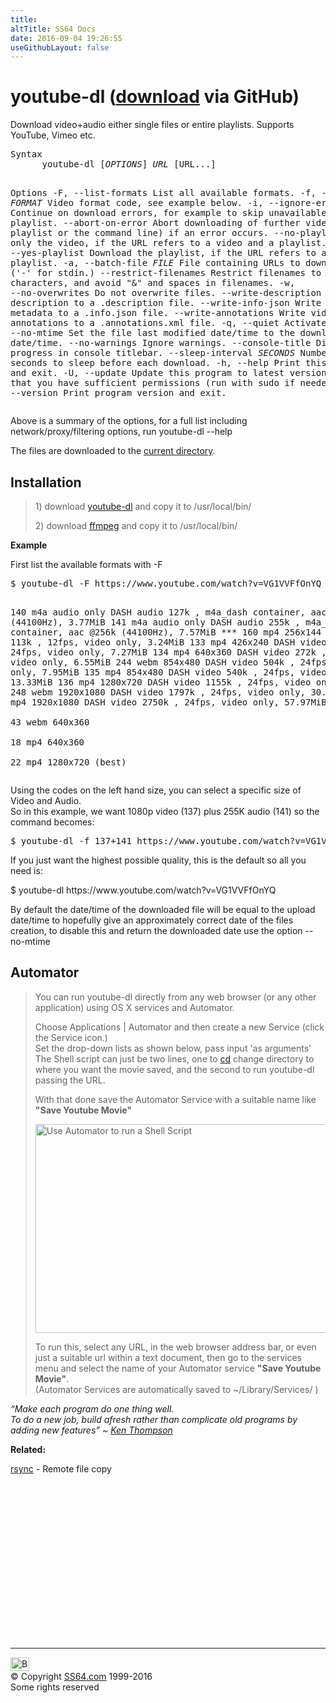 ```yaml
---
title:
altTitle: SS64 Docs
date: 2016-09-04 19:26:55
useGithubLayout: false
---
```

<!-- #BeginLibraryItem "/Library/head_osx.lbi" --><!-- #EndLibraryItem --><h1>youtube-dl (<a href="https://github.com/rg3/youtube-dl">download</a> via GitHub)</h1> 
<p>Download  video+audio either single files or entire playlists. Supports YouTube, Vimeo etc.</p>
<pre>Syntax
      youtube-dl [<i>OPTIONS</i>] <i>URL</i> [URL...]

Options
   -F, --list-formats         List all available formats.
   -f, --format <i>FORMAT</i>        Video format code, see example below.
   -i, --ignore-errors        Continue on download errors, for example to skip unavailable
                              videos in a playlist.
   --abort-on-error           Abort downloading of further videos (in the playlist or the
                              command line) if an error occurs.
   --no-playlist              Download only the video, if the URL refers to a video and a playlist.
   --yes-playlist             Download the playlist, if the URL refers to a video and a playlist.
   -a, --batch-file <i>FILE</i>      File containing URLs to download ('-' for stdin.)
   --restrict-filenames       Restrict filenames to only ASCII characters, and avoid "&amp;" and
                              spaces in filenames.
   -w, --no-overwrites        Do not overwrite files.
   --write-description        Write video description to a .description file.
   --write-info-json          Write video metadata to a .info.json file.
   --write-annotations        Write video annotations to a .annotations.xml file.
   -q, --quiet                Activate quiet mode.
   --no-mtime                 Set the file last modified date/time to the download date/time.
   --no-warnings              Ignore warnings.
   --console-title            Display progress in console titlebar.
   --sleep-interval <i>SECONDS</i>   Number of seconds to sleep before each download.
   -h, --help                 Print this help text and exit.
   -U, --update               Update this program to latest version. Make sure that you have
                              sufficient permissions (run with sudo if needed.)
   --version                  Print program version and exit.</pre>
<p>Above is  a summary of the options, for a full list including network/proxy/filtering options, run <span class="code">youtube-dl --help</span></p>
<p>The files are downloaded to the <a href="cd.html">current directory</a>.</p>
<h2>Installation</h2>
<blockquote>
<p>1) download <span class="code"><a href="https://github.com/rg3/youtube-dl">youtube-dl</a></span> and copy it to <span class="code">/usr/local/bin/</span></p>
<p>2) download <a href="https://www.ffmpeg.org/download.html"><span class="code">ffmpeg</span></a> and copy it to <span class="code">/usr/local/bin/</span></p>
</blockquote>
<p><b>Example</b></p>
<p>First list the available formats with -F<br>
</p>
<pre>$ youtube-dl -F https://www.youtube.com/watch?v=VG1VVFfOnYQ

140          m4a        audio only DASH audio  127k , m4a_dash container, aac  @128k (44100Hz), 3.77MiB
141          m4a        audio only DASH audio  255k , m4a_dash container, aac  @256k (44100Hz), 7.57MiB ***
160          mp4        256x144    DASH video  113k , 12fps, video only, 3.24MiB
133          mp4        426x240    DASH video  269k , 24fps, video only, 7.27MiB
134          mp4        640x360    DASH video  272k , 24fps, video only, 6.55MiB
244          webm       854x480    DASH video  504k , 24fps, video only, 7.95MiB
135          mp4        854x480    DASH video  540k , 24fps, video only, 13.33MiB
136          mp4        1280x720   DASH video 1155k , 24fps, video only, 26.62MiB
248          webm       1920x1080  DASH video 1797k , 24fps, video only, 30.81MiB
137          mp4        1920x1080  DASH video 2750k , 24fps, video only, 57.97MiB   ***   
43           webm       640x360    
18           mp4        640x360    
22           mp4        1280x720   (best)</pre>
<p> Using the codes on the left hand size, you can select a specific size of Video and Audio.<br>
So in this example, we want 1080p video (<span class="code">137</span>) plus 255K audio (<span class="code">141</span>) so the command becomes:<br>
</p>
<pre>$ youtube-dl -f 137+141 https://www.youtube.com/watch?v=VG1VVFfOnYQ</pre>
<p>If you just want the highest possible quality, this is the default so all you need is:</p>
<p class="code">$ youtube-dl   https://www.youtube.com/watch?v=VG1VVFfOnYQ</p>
<p>By default the date/time of the downloaded file will be equal to the upload date/time to hopefully give an approximately correct date of the files creation, to disable this and return the downloaded date use the option <span class="code">--no-mtime</span> </p>
<h2>Automator</h2>
<blockquote>
<p>You can run youtube-dl directly from any web browser (or any other application) using OS X services and Automator.</p>
<p>Choose Applications | Automator and
then 
create a new Service (click the Service icon.)<br>
Set the drop-down lists as shown below, pass input 'as arguments'<br>
The Shell script can just be two lines, one to <a href="cd.html">cd</a> change directory to where you want the movie saved, and the second to run youtube-dl passing the URL.</p>
<p>With that done save the Automator Service with a suitable name like <b>"Save Youtube Movie"</b><br>
</p>
<p><img src="ytdl.jpg" width="537" height="334" alt="Use Automator to run a Shell Script"></p>
<p>To run this, select any URL, in the web browser address bar, or even just a suitable url within a text document, then go to the services menu and select the name of your Automator service <b>"Save Youtube Movie"</b>.<br>
(Automator Services are automatically saved to <span class="code">~/Library/Services/ </span>) </p>
</blockquote>
<p><i class="quote">“Make each program do one thing well. <br>
To do a new job, build afresh rather than complicate old programs by adding new features” ~ <a href="http://www.catb.org/esr/writings/taoup/html/ch01s06.html">Ken Thompson</a></i></p>
<p><b>Related:</b></p>
<p><a href="rsync.html">rsync</a> - Remote file copy</p><!-- #BeginLibraryItem "/Library/foot_osx.lbi" --><p><script async="" src="//pagead2.googlesyndication.com/pagead/js/adsbygoogle.js"></script>
<!-- OSX300 -->
<ins class="adsbygoogle" style="display:inline-block;width:300px;height:250px" data-ad-client="ca-pub-6140977852749469" data-ad-slot="1823340303"></ins>
<script>
(adsbygoogle = window.adsbygoogle || []).push({});
</script></p>
<hr>
<div id="bl" class="footer"><a href="#"><img src="../images/top.png" width="30" height="22" alt="Back to the Top"></a></div>
<div id="br" class="footer, tagline">© Copyright <a href="http://ss64.com/">SS64.com</a> 1999-2016<br>
Some rights reserved</div><!-- #EndLibraryItem -->
